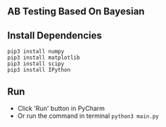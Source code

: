 ## AB Testing Based On Bayesian

## Install Dependencies
```
pip3 install numpy
pip3 install matplotlib
pip3 install scipy
pip3 install IPython
```

## Run

- Click 'Run' button in PyCharm
- Or run the command in terminal `python3 main.py`